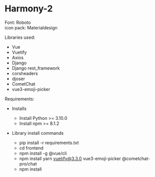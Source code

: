 # Harmony-2

Font: Roboto <br/>
icon pack: Materialdesign

Libraries used:
- Vue
- Vuetify
- Axios
- Django
- Django rest_framework
- corsheaders
- djoser
- CometChat
- vue3-emoji-picker

Requirements:
- Installs
  - Install Python >= 3.10.0
  - Install npm >= 8.1.2

- Library install commands
  - pip install -r requirements.txt
  - cd frontend 
  - npm install -g @vue/cli
  - npm install yarn vuetify@3.3.0 vue3-emoji-picker @cometchat-pro/chat
  - npm install
